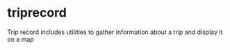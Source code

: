 # triprecord

Trip record includes utilities to gather information about a trip and display it on a map
